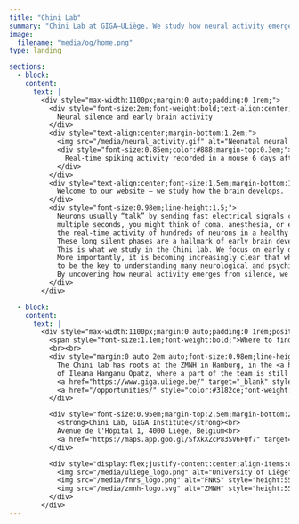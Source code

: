 ```yaml
---
title: "Chini Lab"
summary: "Chini Lab at GIGA–ULiège. We study how neural activity emerges in early development from a systems neuroscience perspective."
image:
  filename: "media/og/home.png"
type: landing

sections:
  - block: 
    content:
      text: |
        <div style="max-width:1100px;margin:0 auto;padding:0 1rem;">
          <div style="font-size:2em;font-weight:bold;text-align:center;margin-bottom:0.7em;">
            Neural silence and early brain activity
          </div>
          <div style="text-align:center;margin-bottom:1.2em;">
            <img src="/media/neural_activity.gif" alt="Neonatal neural activity" style="max-width:100%;border-radius:18px;box-shadow:0 4px 18px #0006;">
            <div style="font-size:0.85em;color:#888;margin-top:0.3em;">
              Real-time spiking activity recorded in a mouse 6 days after birth.
            </div>
          </div>
          <div style="text-align:center;font-size:1.5em;margin-bottom:1em;">
            Welcome to our website – we study how the brain develops.
          </div>
          <div style="font-size:0.98em;line-height:1.5;">
            Neurons usually “talk” by sending fast electrical signals called spikes. If I asked you to picture your brain falling completely silent for 
			multiple seconds, you might think of coma, anesthesia, or even death. Yet, silence is how every brain starts out. The video above captures 
			the real-time activity of hundreds of neurons in a healthy mouse. Each circle is a spike, a rare event drowned in an ocean of silence. 
			These long silent phases are a hallmark of early brain development; just one of many mysteries that make this period so fascinating. 
			This is what we study in the Chini lab. We focus on early development because we still know surprisingly little about it. 
			More importantly, it is becoming increasingly clear that what happens in this phase has lifelong consequences, and is likely 
			to be the key to understanding many neurological and psychiatric disorders. 
			By uncovering how neural activity emerges from silence, we aim to understand how it shapes our brains for the rest of our lives.
          </div>
        </div>

  - block: 
    content:
      text: |
        <div style="max-width:1100px;margin:0 auto;padding:0 1rem;position:relative;top:-1.5em;text-align:center;">
          <span style="font-size:1.1em;font-weight:bold;">Where to find us</span>
          <br><br>
          <div style="margin:0 auto 2em auto;font-size:0.98em;line-height:1.5;">
            The Chini lab has roots at the ZMNH in Hamburg, in the <a href="https://www.opatzlab.com/" target="_blank" style="color:#3182ce;font-weight:bold;">lab</a>
            of Ileana Hanganu Opatz, where a part of the team is still located. We are in the process of establishing a new site at
            <a href="https://www.giga.uliege.be/" target="_blank" style="color:#3182ce;font-weight:bold;">GIGA Institute</a> in Liège. The lab in Liège is generously funded by a MISU grant of the FNRS and will start in January 2026. We are looking for new members to
            <a href="/opportunities/" style="color:#3182ce;font-weight:bold;">join the team</a>. The address below refers to our new home at GIGA.
          </div>

          <div style="font-size:0.95em;margin-top:2.5em;margin-bottom:2.5em;">
            <strong>Chini Lab, GIGA Institute</strong><br>
            Avenue de l'Hôpital 1, 4000 Liège, Belgium<br>
            <a href="https://maps.app.goo.gl/SfXkXZcP83SV6FQf7" target="_blank" style="color:#3182ce;text-decoration:underline;">View on Google Maps</a>
          </div>

          <div style="display:flex;justify-content:center;align-items:center;gap:5em;flex-wrap:wrap;margin:2em 0 1em 0;">
            <img src="/media/uliege_logo.png" alt="University of Liège" style="height:55px;">
            <img src="/media/fnrs_logo.png" alt="FNRS" style="height:55px;">
            <img src="/media/zmnh-logo.svg" alt="ZMNH" style="height:55px;">
          </div>
        </div>
---
```

